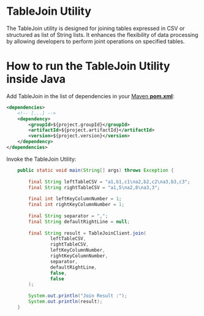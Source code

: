 # TableJoin Utility
The TableJoin utility is designed for joining tables expressed in CSV or structured as list of String lists.
It enhances the flexibility of data processing by allowing developers to perform joint operations on specified tables.
# How to run the TableJoin Utility inside Java

Add TableJoin in the list of dependencies in your [Maven **pom.xml**](https://maven.apache.org/pom.html):

```xml
<dependencies>
	<!-- [...] -->
	<dependency>
        <groupId>${project.groupId}</groupId>
        <artifactId>${project.artifactId}</artifactId>
		<version>${project.version}</version>
	</dependency>
</dependencies>
```

Invoke the TableJoin Utility:

```java
    public static void main(String[] args) throws Exception {
    
        final String leftTableCSV = "a1,b1,c1\na2,b2,c2\na3,b3,c3";
        final String rightTableCSV = "a1,5\na2,8\na3,3";
        
        final int leftKeyColumnNumber = 1;
        final int rightKeyColumnNumber = 1;
        
        final String separator = ",";
        final String defaultRightLine = null;
        
        final String result = TableJoinClient.join(
                leftTableCSV,
                rightTableCSV,
                leftKeyColumnNumber,
                rightKeyColumnNumber,
                separator,
                defaultRightLine,
                false,
                false
        );
        
        System.out.println("Join Result :");
        System.out.println(result);
    }
```
